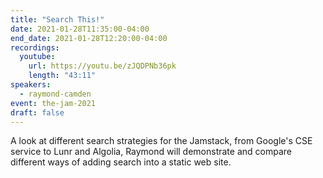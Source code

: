 ```yaml
---
title: "Search This!"
date: 2021-01-28T11:35:00-04:00
end_date: 2021-01-28T12:20:00-04:00
recordings:
  youtube:
    url: https://youtu.be/zJQDPNb36pk
    length: "43:11"
speakers:
  - raymond-camden
event: the-jam-2021
draft: false
---
```


A look at different search strategies for the Jamstack, from Google's CSE service to Lunr and Algolia, Raymond will demonstrate and compare different ways of adding search into a static web site.
